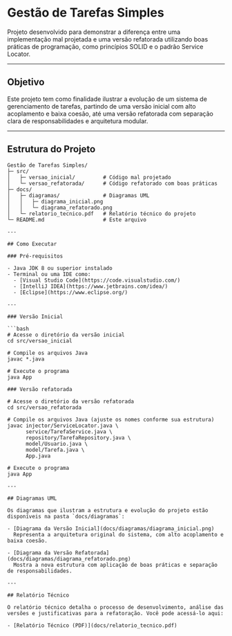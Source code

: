# Gestão de Tarefas Simples

Projeto desenvolvido para demonstrar a diferença entre uma implementação mal projetada e uma versão refatorada utilizando boas práticas de programação, como princípios SOLID e o padrão Service Locator.

---

## Objetivo

Este projeto tem como finalidade ilustrar a evolução de um sistema de gerenciamento de tarefas, partindo de uma versão inicial com alto acoplamento e baixa coesão, até uma versão refatorada com separação clara de responsabilidades e arquitetura modular.

---

## Estrutura do Projeto

```plaintext
Gestão de Tarefas Simples/
├─ src/
│   ├─ versao_inicial/         # Código mal projetado
│   └─ versao_refatorada/      # Código refatorado com boas práticas
├─ docs/
│   ├─ diagramas/              # Diagramas UML
│   │   ├─ diagrama_inicial.png
│   │   └─ diagrama_refatorado.png
│   └─ relatorio_tecnico.pdf   # Relatório técnico do projeto
└─ README.md                   # Este arquivo

---

## Como Executar

### Pré-requisitos

- Java JDK 8 ou superior instalado
- Terminal ou uma IDE como:
  - [Visual Studio Code](https://code.visualstudio.com/)
  - [IntelliJ IDEA](https://www.jetbrains.com/idea/)
  - [Eclipse](https://www.eclipse.org/)

---

### Versão Inicial

```bash
# Acesse o diretório da versão inicial
cd src/versao_inicial

# Compile os arquivos Java
javac *.java

# Execute o programa
java App

### Versão refatorada

# Acesse o diretório da versão refatorada
cd src/versao_refatorada

# Compile os arquivos Java (ajuste os nomes conforme sua estrutura)
javac injector/ServiceLocator.java \
      service/TarefaService.java \
      repository/TarefaRepository.java \
      model/Usuario.java \
      model/Tarefa.java \
      App.java

# Execute o programa
java App

---

## Diagramas UML

Os diagramas que ilustram a estrutura e evolução do projeto estão disponíveis na pasta `docs/diagramas`:

- [Diagrama da Versão Inicial](docs/diagramas/diagrama_inicial.png)  
  Representa a arquitetura original do sistema, com alto acoplamento e baixa coesão.

- [Diagrama da Versão Refatorada](docs/diagramas/diagrama_refatorado.png)  
  Mostra a nova estrutura com aplicação de boas práticas e separação de responsabilidades.

---

## Relatório Técnico

O relatório técnico detalha o processo de desenvolvimento, análise das versões e justificativas para a refatoração. Você pode acessá-lo aqui:

- [Relatório Técnico (PDF)](docs/relatorio_tecnico.pdf)

